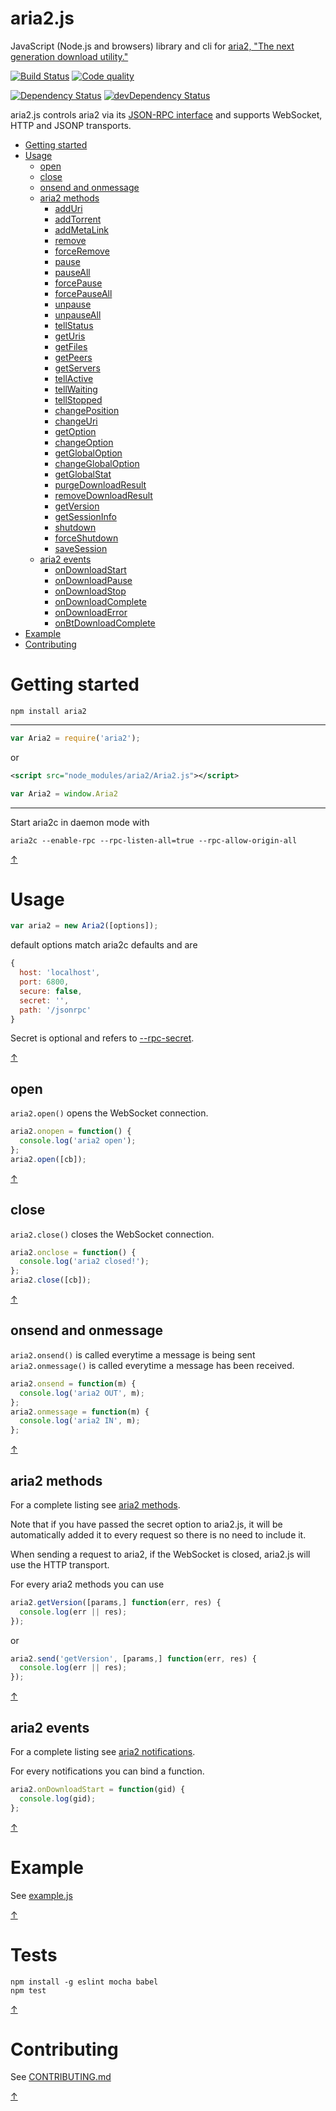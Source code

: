 aria2.js
========

JavaScript (Node.js and browsers) library and cli for [aria2, "The next generation download utility."](http://aria2.sourceforge.net/)

[![Build Status](https://img.shields.io/travis/sonnyp/aria2.js/master.svg?style=flat-square)](https://travis-ci.org/sonnyp/aria2.js/branches)
[![Code quality](https://img.shields.io/codeclimate/github/kabisaict/flow.svg?style=flat-square)](https://codeclimate.com/github/sonnyp/aria2.js)

[![Dependency Status](https://img.shields.io/david/sonnyp/aria2.js.svg?style=flat-square)](https://david-dm.org/sonnyp/aria2.js)
[![devDependency Status](https://img.shields.io/david/dev/sonnyp/aria2.js.svg?style=flat-square)](https://david-dm.org/sonnyp/aria2.js#info=devDependencies)

aria2.js controls aria2 via its [JSON-RPC interface](http://aria2.sourceforge.net/manual/en/html/aria2c.html#rpc-interface) and supports WebSocket, HTTP and JSONP transports.

- [Getting started](#getting-started)
- [Usage](#usage)
  - [open](#open)
  - [close](#close)
  - [onsend and onmessage](#onsend-and-onmessage)
  - [aria2 methods](#aria2-methods)
    - [addUri](http://aria2.sourceforge.net/manual/en/html/aria2c.html#aria2.addUri)
    - [addTorrent](http://aria2.sourceforge.net/manual/en/html/aria2c.html#aria2.addTorrent)
    - [addMetaLink](http://aria2.sourceforge.net/manual/en/html/aria2c.html#aria2.addMetalink)
    - [remove](http://aria2.sourceforge.net/manual/en/html/aria2c.html#aria2.remove)
    - [forceRemove](http://aria2.sourceforge.net/manual/en/html/aria2c.html#aria2.forceRemove)
    - [pause](http://aria2.sourceforge.net/manual/en/html/aria2c.html#aria2.pause)
    - [pauseAll](http://aria2.sourceforge.net/manual/en/html/aria2c.html#aria2.pauseAll)
    - [forcePause](http://aria2.sourceforge.net/manual/en/html/aria2c.html#aria2.forcePause)
    - [forcePauseAll](http://aria2.sourceforge.net/manual/en/html/aria2c.html#aria2.forcePauseAll)
    - [unpause](http://aria2.sourceforge.net/manual/en/html/aria2c.html#aria2.unpause)
    - [unpauseAll](http://aria2.sourceforge.net/manual/en/html/aria2c.html#aria2.unpauseAll)
    - [tellStatus](http://aria2.sourceforge.net/manual/en/html/aria2c.html#aria2.tellStatus)
    - [getUris](http://aria2.sourceforge.net/manual/en/html/aria2c.html#aria2.getUris)
    - [getFiles](http://aria2.sourceforge.net/manual/en/html/aria2c.html#aria2.getFiles)
    - [getPeers](http://aria2.sourceforge.net/manual/en/html/aria2c.html#aria2.getPeers)
    - [getServers](http://aria2.sourceforge.net/manual/en/html/aria2c.html#aria2.getServers)
    - [tellActive](http://aria2.sourceforge.net/manual/en/html/aria2c.html#aria2.tellActive)
    - [tellWaiting](http://aria2.sourceforge.net/manual/en/html/aria2c.html#aria2.tellWaiting)
    - [tellStopped](http://aria2.sourceforge.net/manual/en/html/aria2c.html#aria2.tellStopped)
    - [changePosition](http://aria2.sourceforge.net/manual/en/html/aria2c.html#aria2.changePosition)
    - [changeUri](http://aria2.sourceforge.net/manual/en/html/aria2c.html#aria2.changeUri)
    - [getOption](http://aria2.sourceforge.net/manual/en/html/aria2c.html#aria2.getOption)
    - [changeOption](http://aria2.sourceforge.net/manual/en/html/aria2c.html#aria2.changeOption)
    - [getGlobalOption](http://aria2.sourceforge.net/manual/en/html/aria2c.html#aria2.getGlobalOption)
    - [changeGlobalOption](http://aria2.sourceforge.net/manual/en/html/aria2c.html#aria2.changeGlobalOption)
    - [getGlobalStat](http://aria2.sourceforge.net/manual/en/html/aria2c.html#aria2.getGlobalStat)
    - [purgeDownloadResult](http://aria2.sourceforge.net/manual/en/html/aria2c.html#aria2.purgeDownloadResult)
    - [removeDownloadResult](http://aria2.sourceforge.net/manual/en/html/aria2c.html#aria2.removeDownloadResult)
    - [getVersion](http://aria2.sourceforge.net/manual/en/html/aria2c.html#aria2.getVersion)
    - [getSessionInfo](http://aria2.sourceforge.net/manual/en/html/aria2c.html#aria2.getSessionInfo)
    - [shutdown](http://aria2.sourceforge.net/manual/en/html/aria2c.html#aria2.shutdown)
    - [forceShutdown](http://aria2.sourceforge.net/manual/en/html/aria2c.html#aria2.forceShutdown)
    - [saveSession](http://aria2.sourceforge.net/manual/en/html/aria2c.html#aria2.saveSession)
  - [aria2 events](#aria2-events)
    - [onDownloadStart](http://aria2.sourceforge.net/manual/en/html/aria2c.html#aria2.onDownloadStart)
    - [onDownloadPause](http://aria2.sourceforge.net/manual/en/html/aria2c.html#aria2.onDownloadPause)
    - [onDownloadStop](http://aria2.sourceforge.net/manual/en/html/aria2c.html#aria2.onDownloadStop)
    - [onDownloadComplete](http://aria2.sourceforge.net/manual/en/html/aria2c.html#aria2.onDownloadComplete)
    - [onDownloadError](http://aria2.sourceforge.net/manual/en/html/aria2c.html#aria2.onDownloadError)
    - [onBtDownloadComplete](http://aria2.sourceforge.net/manual/en/html/aria2c.html#aria2.onBtDownloadComplete)
- [Example](#example)
- [Contributing](#contributing)



# Getting started


```npm install aria2```

----

```javascript
var Aria2 = require('aria2');
```

or

```xml
<script src="node_modules/aria2/Aria2.js"></script>
```
```javascript
var Aria2 = window.Aria2
```

----

Start aria2c in daemon mode with

```aria2c --enable-rpc --rpc-listen-all=true --rpc-allow-origin-all```

[↑](#aria2js)

# Usage

```javascript
var aria2 = new Aria2([options]);
```

default options match aria2c defaults and are

```javascript
{
  host: 'localhost',
  port: 6800,
  secure: false,
  secret: '',
  path: '/jsonrpc'
}
```

Secret is optional and refers to [--rpc-secret](http://aria2.sourceforge.net/manual/en/html/aria2c.html#cmdoption--rpc-secret).

[↑](#aria2js)

## open

```aria2.open()``` opens the WebSocket connection.

```javascript
aria2.onopen = function() {
  console.log('aria2 open');
};
aria2.open([cb]);
```

[↑](#aria2js)

## close

```aria2.close()``` closes the WebSocket connection.

```javascript
aria2.onclose = function() {
  console.log('aria2 closed!');
};
aria2.close([cb]);
```

[↑](#aria2js)

## onsend and onmessage

```aria2.onsend()``` is called everytime a message is being sent
```aria2.onmessage()``` is called everytime a message has been received.

```javascript
aria2.onsend = function(m) {
  console.log('aria2 OUT', m);
};
aria2.onmessage = function(m) {
  console.log('aria2 IN', m);
};
```

[↑](#aria2js)

## aria2 methods
For a complete listing see [aria2 methods](http://aria2.sourceforge.net/manual/en/html/aria2c.html#methods).

Note that if you have passed the secret option to aria2.js, it will be automatically added it to every request so there is no need to include it.

When sending a request to aria2, if the WebSocket is closed, aria2.js will use the HTTP transport.

For every aria2 methods you can use

```javascript
aria2.getVersion([params,] function(err, res) {
  console.log(err || res);
});
```

or

```javascript
aria2.send('getVersion', [params,] function(err, res) {
  console.log(err || res);
});
```

[↑](#aria2js)

## aria2 events
For a complete listing see [aria2 notifications](http://aria2.sourceforge.net/manual/en/html/aria2c.html#json-rpc-over-websocket).

For every notifications you can bind a function.

```javascript
aria2.onDownloadStart = function(gid) {
  console.log(gid);
};
```

[↑](#aria2js)

# Example

See [example.js](https://github.com/sonnyp/aria2.js/blob/master/example/example.js)

[↑](#aria2js)

# Tests

```
npm install -g eslint mocha babel
npm test
```

[↑](#aria2js)

# Contributing

See [CONTRIBUTING.md](https://github.com/sonnyp/aria2.js/blob/master/CONTRIBUTING.md)

[↑](#aria2js)
